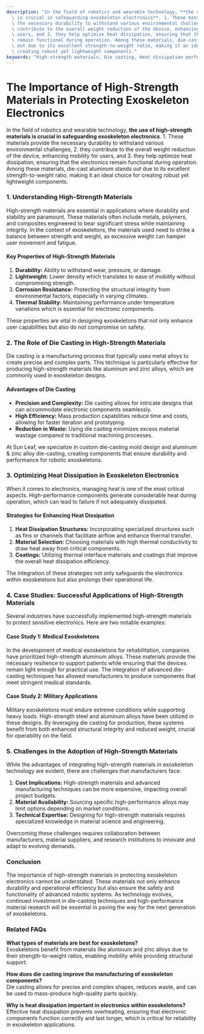 ```yaml
---
description: "In the field of robotics and wearable technology, **the use of high-strength materials\
  \ is crucial in safeguarding exoskeleton electronics**. 1. These materials provide\
  \ the necessary durability to withstand various environmental challenges, 2. they\
  \ contribute to the overall weight reduction of the device, enhancing mobility for\
  \ users, and 3. they help optimize heat dissipation, ensuring that the electronics\
  \ remain functional during operation. Among these materials, die-cast aluminum stands\
  \ out due to its excellent strength-to-weight ratio, making it an ideal choice for\
  \ creating robust yet lightweight components."
keywords: "High-strength materials, Die casting, Heat dissipation performance, Die-cast aluminum"
---
```

# The Importance of High-Strength Materials in Protecting Exoskeleton Electronics

In the field of robotics and wearable technology, **the use of high-strength materials is crucial in safeguarding exoskeleton electronics**. 1. These materials provide the necessary durability to withstand various environmental challenges, 2. they contribute to the overall weight reduction of the device, enhancing mobility for users, and 3. they help optimize heat dissipation, ensuring that the electronics remain functional during operation. Among these materials, die-cast aluminum stands out due to its excellent strength-to-weight ratio, making it an ideal choice for creating robust yet lightweight components.

### 1. Understanding High-Strength Materials

High-strength materials are essential in applications where durability and stability are paramount. These materials often include metals, polymers, and composites engineered to bear significant stress while maintaining integrity. In the context of exoskeletons, the materials used need to strike a balance between strength and weight, as excessive weight can hamper user movement and fatigue.

#### Key Properties of High-Strength Materials

1. **Durability:** Ability to withstand wear, pressure, or damage.
2. **Lightweight:** Lower density which translates to ease of mobility without compromising strength.
3. **Corrosion Resistance:** Protecting the structural integrity from environmental factors, especially in varying climates.
4. **Thermal Stability:** Maintaining performance under temperature variations which is essential for electronic components.

These properties are vital in designing exoskeletons that not only enhance user capabilities but also do not compromise on safety.

### 2. The Role of Die Casting in High-Strength Materials

Die casting is a manufacturing process that typically uses metal alloys to create precise and complex parts. This technique is particularly effective for producing high-strength materials like aluminum and zinc alloys, which are commonly used in exoskeleton designs.

#### Advantages of Die Casting

- **Precision and Complexity:** Die casting allows for intricate designs that can accommodate electronic components seamlessly.
- **High Efficiency:** Mass production capabilities reduce time and costs, allowing for faster iteration and prototyping.
- **Reduction in Waste:** Using die casting minimizes excess material wastage compared to traditional machining processes.

At Sun Leaf, we specialize in custom die-casting mold design and aluminum & zinc alloy die-casting, creating components that ensure durability and performance for robotic exoskeletons.

### 3. Optimizing Heat Dissipation in Exoskeleton Electronics

When it comes to electronics, managing heat is one of the most critical aspects. High-performance components generate considerable heat during operation, which can lead to failure if not adequately dissipated. 

#### Strategies for Enhancing Heat Dissipation

1. **Heat Dissipation Structures:** Incorporating specialized structures such as fins or channels that facilitate airflow and enhance thermal transfer.
2. **Material Selection:** Choosing materials with high thermal conductivity to draw heat away from critical components.
3. **Coatings:** Utilizing thermal interface materials and coatings that improve the overall heat dissipation efficiency.

The integration of these strategies not only safeguards the electronics within exoskeletons but also prolongs their operational life.

### 4. Case Studies: Successful Applications of High-Strength Materials

Several industries have successfully implemented high-strength materials to protect sensitive electronics. Here are two notable examples:

#### Case Study 1: Medical Exoskeletons

In the development of medical exoskeletons for rehabilitation, companies have prioritized high-strength aluminum alloys. These materials provide the necessary resilience to support patients while ensuring that the devices remain light enough for practical use. The integration of advanced die-casting techniques has allowed manufacturers to produce components that meet stringent medical standards.

#### Case Study 2: Military Applications

Military exoskeletons must endure extreme conditions while supporting heavy loads. High-strength steel and aluminum alloys have been utilized in these designs. By leveraging die casting for production, these systems benefit from both enhanced structural integrity and reduced weight, crucial for operability on the field.

### 5. Challenges in the Adoption of High-Strength Materials

While the advantages of integrating high-strength materials in exoskeleton technology are evident, there are challenges that manufacturers face:

1. **Cost Implications:** High-strength materials and advanced manufacturing techniques can be more expensive, impacting overall project budgets.
2. **Material Availability:** Sourcing specific high-performance alloys may limit options depending on market conditions.
3. **Technical Expertise:** Designing for high-strength materials requires specialized knowledge in material science and engineering.

Overcoming these challenges requires collaboration between manufacturers, material suppliers, and research institutions to innovate and adapt to evolving demands.

### Conclusion

The importance of high-strength materials in protecting exoskeleton electronics cannot be understated. These materials not only enhance durability and operational efficiency but also ensure the safety and functionality of advanced robotic systems. As technology evolves, continued investment in die-casting techniques and high-performance material research will be essential in paving the way for the next generation of exoskeletons.

### Related FAQs

**What types of materials are best for exoskeletons?**  
Exoskeletons benefit from materials like aluminum and zinc alloys due to their strength-to-weight ratios, enabling mobility while providing structural support.

**How does die casting improve the manufacturing of exoskeleton components?**  
Die casting allows for precise and complex shapes, reduces waste, and can be used to mass-produce high-quality parts quickly.

**Why is heat dissipation important in electronics within exoskeletons?**  
Effective heat dissipation prevents overheating, ensuring that electronic components function correctly and last longer, which is critical for reliability in exoskeleton applications.
